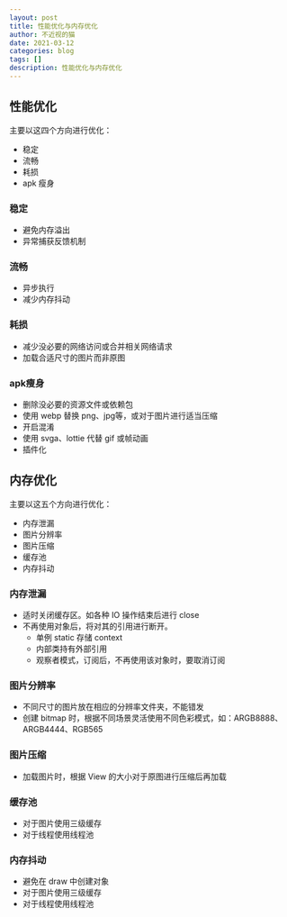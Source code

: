 ```yaml
---
layout: post
title: 性能优化与内存优化
author: 不近视的猫
date: 2021-03-12
categories: blog
tags: []
description: 性能优化与内存优化
---
```


## 性能优化

主要以这四个方向进行优化：

- 稳定
- 流畅
- 耗损
- apk 瘦身

### 稳定

- 避免内存溢出
- 异常捕获反馈机制

### 流畅

- 异步执行
- 减少内存抖动

### 耗损

- 减少没必要的网络访问或合并相关网络请求
- 加载合适尺寸的图片而非原图

### apk瘦身

- 删除没必要的资源文件或依赖包
- 使用 webp 替换 png、jpg等，或对于图片进行适当压缩
- 开启混淆
- 使用 svga、lottie 代替 gif 或帧动画
- 插件化

## 内存优化

主要以这五个方向进行优化：

- 内存泄漏
- 图片分辨率
- 图片压缩
- 缓存池
- 内存抖动

### 内存泄漏

- 适时关闭缓存区。如各种 IO 操作结束后进行 close
- 不再使用对象后，将对其的引用进行断开。
	- 单例 static 存储 context
	- 内部类持有外部引用
	- 观察者模式，订阅后，不再使用该对象时，要取消订阅

### 图片分辨率

- 不同尺寸的图片放在相应的分辨率文件夹，不能错发
- 创建 bitmap 时，根据不同场景灵活使用不同色彩模式，如：ARGB8888、ARGB4444、RGB565

### 图片压缩

- 加载图片时，根据 View 的大小对于原图进行压缩后再加载

### 缓存池

- 对于图片使用三级缓存
- 对于线程使用线程池

### 内存抖动

- 避免在 draw 中创建对象
- 对于图片使用三级缓存
- 对于线程使用线程池
